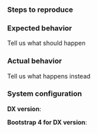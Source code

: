 ### Steps to reproduce

### Expected behavior
Tell us what should happen

### Actual behavior
Tell us what happens instead

### System configuration
**DX version**:

**Bootstrap 4 for DX version**:

